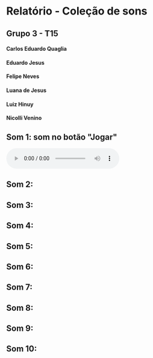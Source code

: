 <h1>Relatório - Coleção de sons</h1>
<h2>Grupo 3 - T15</h2>
<h4>Carlos Eduardo Quaglia</h4>
<h4>Eduardo Jesus</h4>
<h4>Felipe Neves</h4>
<h4>Luana de Jesus</h4>
<h4>Luiz Hinuy</h4>
<h4>Nicolli Venino</h4>

<h2>Som 1: som no botão "Jogar"</h2>
<audio controls>
    <source src = "assets/somBotaoJogar.mp3" type = "audio/mpeg">
 </audio>


<h2>Som 2: </h2>

<h2>Som 3: </h2>

<h2>Som 4: </h2>

<h2>Som 5: </h2>

<h2>Som 6: </h2>

<h2>Som 7: </h2>

<h2>Som 8: </h2>

<h2>Som 9: </h2>

<h2>Som 10: </h2>